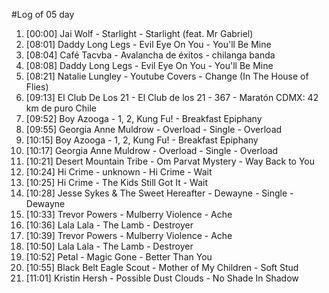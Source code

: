 #Log of 05 day

1. [00:00] Jai Wolf - Starlight - Starlight (feat. Mr Gabriel)
1. [08:01] Daddy Long Legs - Evil Eye On You - You'll Be Mine
1. [08:04] Café Tacvba - Avalancha de éxitos - chilanga banda
1. [08:08] Daddy Long Legs - Evil Eye On You - You'll Be Mine
1. [08:21] Natalie Lungley - Youtube Covers - Change (In The House of Flies)
1. [09:13] El Club De Los 21 - El Club de los 21 - 367 - Maratón CDMX: 42 km de puro Chile
1. [09:52] Boy Azooga - 1, 2, Kung Fu! - Breakfast Epiphany
1. [09:55] Georgia Anne Muldrow - Overload - Single - Overload
1. [10:15] Boy Azooga - 1, 2, Kung Fu! - Breakfast Epiphany
1. [10:17] Georgia Anne Muldrow - Overload - Single - Overload
1. [10:21] Desert Mountain Tribe - Om Parvat Mystery - Way Back to You
1. [10:24] Hi Crime - unknown - Hi Crime - Wait
1. [10:25] Hi Crime - The Kids Still Got It - Wait
1. [10:28] Jesse Sykes & The Sweet Hereafter - Dewayne - Single - Dewayne
1. [10:33] Trevor Powers - Mulberry Violence - Ache
1. [10:36] Lala Lala - The Lamb - Destroyer
1. [10:39] Trevor Powers - Mulberry Violence - Ache
1. [10:50] Lala Lala - The Lamb - Destroyer
1. [10:52] Petal - Magic Gone - Better Than You
1. [10:55] Black Belt Eagle Scout - Mother of My Children - Soft Stud
1. [11:01] Kristin Hersh - Possible Dust Clouds - No Shade In Shadow
